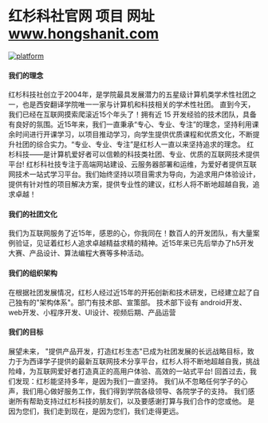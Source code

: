  红杉科社官网 项目 网址  www.hongshanit.com
 ==========

[![platform](http://m.qpic.cn/psb?/V12E22fu0o6LGZ/ma5iU2MsTt7J2FB*91mK4FFwguuR*KsMD7af2*N40Ok!/b/dLYAAAAAAAAA&bo=UQWAAoAHhwMDCfk!&rf=viewer_4)]()

#### 我们的理念

   红杉科技社创立于2004年，是学院最具发展潜力的五星级计算机类学术性社团之一，也是西安翻译学院唯一一家与计算机和科技相关的学术性社团。 直到今天，我们已经在互联网摸索爬滚近15个年头了！拥有近 15 开发经验的技术团队，具备有良好的氛围。近15年来，我们一直秉承“专心、专业、专注”的理念，坚持利用课余时间进行开课学习，以项目推动学习，向学生提供优质课程和优质文化，不断提升社团的综合实力。“专业、专业、专注”是红杉人一直以来坚持追求的理念。
   红杉科技——是计算机爱好者可以信赖的科技类社团、专业、优质的互联网技术提供平台! 红杉科社技专注于高端网站建设、云服务器部署和运维，为爱好者提供互联网技术一站式学习平台。我们始终坚持以项目需求为导向，为追求用户体验设计，提供有针对性的项目解决方案，提供专业性的建议，红杉人将不断地超越自我，追求卓越！

#### 我们的社团文化

   我们为互联网服务了近15年，感恩的心，你我同在！数百人的开发团队，有大量案例验证，见证着红杉人追求卓越精益求精的精神。近15年来已先后举办了h5开发大赛、产品设计、算法编程大赛等多种活动。
 
#### 我们的组织架构

   在根据社团发展情况，红杉人经过近15年的开拓创新和技术研发，已经建立起了自己独有的"架构体系"。部门有技术部、宣策部。
 技术部下设有 android开发、web开发、小程序开发、UI设计、视频后期、产品运营

#### 我们的目标

   展望未来， "提供产品开发，打造红杉生态"已成为社团发展的长远战略目标，致力于为西译学子提供的最新互联网技术分享平台，红杉人将不断地超越自我，挑战险峰，为互联网爱好者打造真正的高用户体验、高效的一站式平台!
回首过去，我们发现：红杉能坚持多年，是因为我们一直坚持。
我们从不忽略任何学子的心声，我们用心做好服务工作，我们得到学院各级领导、各院学子的支持。
我们感谢所有帮助支持过红杉科技的朋友们，以及要感谢打算与我们合作的您或他。
是因为您们，我们走到现在，是因为您们，我们走得更远。
